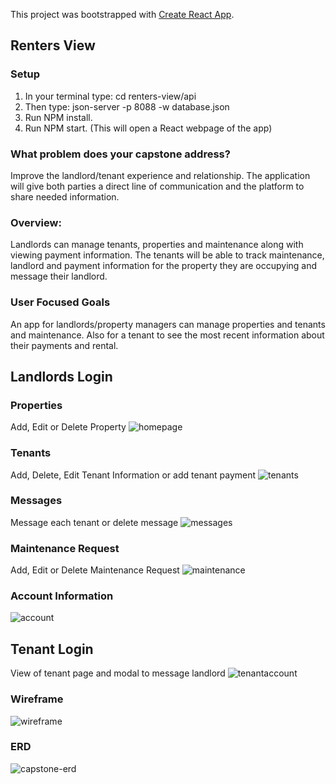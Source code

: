 This project was bootstrapped with [Create React App](https://github.com/facebook/create-react-app).

## Renters View

### Setup
1. In your terminal type: cd renters-view/api
2. Then type: json-server -p 8088 -w database.json
3. Run NPM install.
4. Run NPM start. (This will open a React webpage of the app)

### What problem does your capstone address?

Improve the landlord/tenant experience and relationship. The application will give both parties a direct line of communication and the platform to share needed information.

### Overview:

Landlords can manage tenants, properties and maintenance along with viewing payment information. The tenants will be able to track maintenance, landlord and payment information for the property they are occupying and message their landlord.

### User Focused Goals

An app for landlords/property managers can manage properties and tenants and maintenance. Also for a tenant to see the most recent information about their payments and rental.

## Landlords Login
### Properties
Add, Edit or Delete Property
![homepage](https://user-images.githubusercontent.com/38992646/98566464-c7e69a80-227c-11eb-824d-e196c4965e5a.gif)



### Tenants
Add, Delete, Edit Tenant Information or add tenant payment
![tenants](https://user-images.githubusercontent.com/38992646/98569296-23665780-2280-11eb-864b-0e3bca3f1d8c.gif)



### Messages
Message each tenant or delete message
![messages](https://user-images.githubusercontent.com/38992646/98569313-26f9de80-2280-11eb-8a8d-9777d5974ec6.gif)



### Maintenance Request 
Add, Edit or Delete Maintenance Request
![maintenance](https://user-images.githubusercontent.com/38992646/98569316-282b0b80-2280-11eb-90a2-f1f611b034de.gif)



### Account Information
![account](https://user-images.githubusercontent.com/38992646/98569326-29f4cf00-2280-11eb-9fa6-c686e8f1758d.PNG)



## Tenant Login
View of tenant page and modal to message landlord
![tenantaccount](https://user-images.githubusercontent.com/38992646/98569328-2b25fc00-2280-11eb-85cd-609e6331acbb.gif)




### Wireframe

![wireframe](https://user-images.githubusercontent.com/38992646/96260040-72c0ad00-0f8c-11eb-945d-fe4e4ab00e81.PNG)

### ERD

![capstone-erd](https://user-images.githubusercontent.com/38992646/96260006-64729100-0f8c-11eb-9042-9bf84f64574b.PNG)
